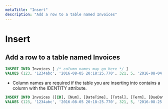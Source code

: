 ```yaml
---
metaTitle: "Insert"
description: "Add a row to a table named Invoices"
---
```


# Insert



## Add a row to a table named Invoices


```sql
INSERT INTO Invoices [ /* column names may go here */ ]
VALUES (123, '1234abc', '2016-08-05 20:18:25.770', 321, 5, '2016-08-04');

```


- Column names are required if the table you are inserting into contains a column with the IDENTITY attribute.

```sql
INSERT INTO Invoices ([ID], [Num], [DateTime], [Total], [Term], [DueDate])
VALUES (123, '1234abc', '2016-08-05 20:18:25.770', 321, 5, '2016-08-25');

```

